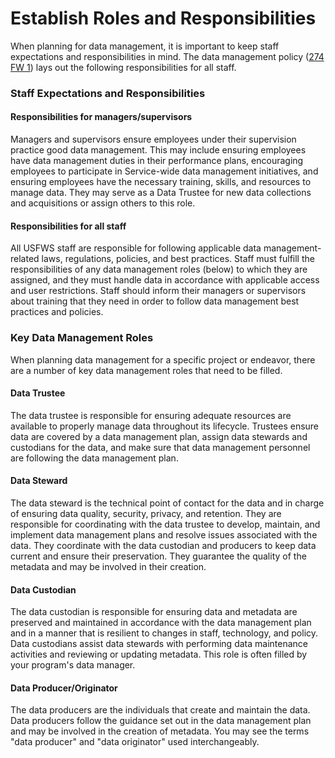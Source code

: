 # Establish Roles and Responsibilities

When planning for data management, it is important to keep staff expectations and responsibilities in mind. The data management policy ([274 FW 1](https://www.fws.gov/policy/274fw1.html#\_3dy6vkm)) lays out the following responsibilities for all staff.

### Staff Expectations and Responsibilities

#### Responsibilities for managers/supervisors

Managers and supervisors ensure employees under their supervision practice good data management. This may include ensuring employees have data management duties in their performance plans, encouraging employees to participate in Service-wide data management initiatives, and ensuring employees have the necessary training, skills, and resources to manage data. They may serve as a Data Trustee for new data collections and acquisitions or assign others to this role.

#### Responsibilities for all staff

All USFWS staff are responsible for following applicable data management-related laws, regulations, policies, and best practices. Staff must fulfill the responsibilities of any data management roles (below) to which they are assigned, and they must handle data in accordance with applicable access and user restrictions. Staff should inform their managers or supervisors about training that they need in order to follow data management best practices and policies.

### Key Data Management Roles

When planning data management for a specific project or endeavor, there are a number of key data management roles that need to be filled.

#### Data Trustee&#x20;

The data trustee is responsible for ensuring adequate resources are available to properly manage data throughout its lifecycle. Trustees ensure data are covered by a data management plan, assign data stewards and custodians for the data, and make sure that data management personnel are following the data management plan.

#### Data Steward

The data steward is the technical point of contact for the data and in charge of ensuring data quality, security, privacy, and retention. They are responsible for coordinating with the data trustee to develop, maintain, and implement data management plans and resolve issues associated with the data. They coordinate with the data custodian and producers to keep data current and ensure their preservation. They guarantee the quality of the metadata and may be involved in their creation.

#### Data Custodian&#x20;

The data custodian is responsible for ensuring data and metadata are preserved and maintained in accordance with the data management plan and in a manner that is resilient to changes in staff, technology, and policy. Data custodians assist data stewards with performing data maintenance activities and reviewing or updating metadata. This role is often filled by your program's data manager.

#### Data Producer/Originator&#x20;

The data producers are the individuals that create and maintain the data. Data producers follow the guidance set out in the data management plan and may be involved in the creation of metadata. You may see the terms "data producer" and "data originator" used interchangeably.

